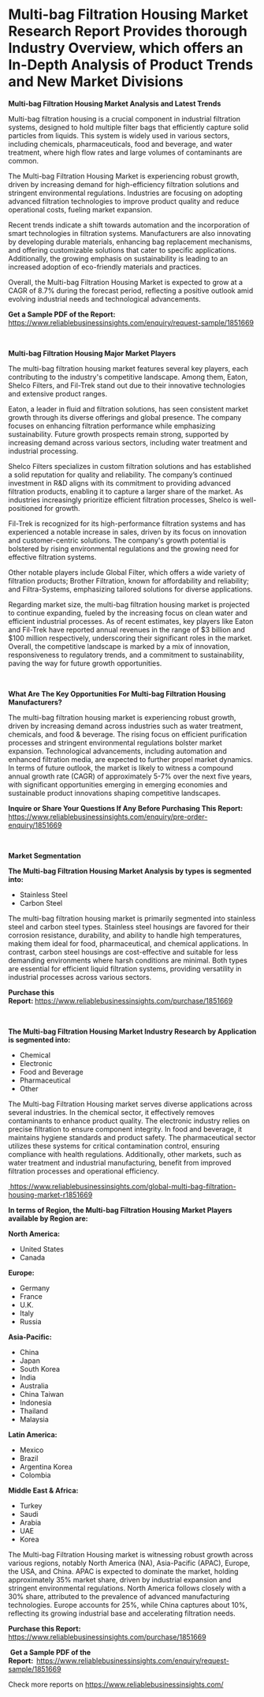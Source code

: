 <p><h1>Multi-bag Filtration Housing Market Research Report Provides thorough Industry Overview, which offers an In-Depth Analysis of Product Trends and New Market Divisions</h1></p><p><strong>Multi-bag Filtration Housing Market Analysis and Latest Trends</strong></p>
<p><p>Multi-bag filtration housing is a crucial component in industrial filtration systems, designed to hold multiple filter bags that efficiently capture solid particles from liquids. This system is widely used in various sectors, including chemicals, pharmaceuticals, food and beverage, and water treatment, where high flow rates and large volumes of contaminants are common. </p><p>The Multi-bag Filtration Housing Market is experiencing robust growth, driven by increasing demand for high-efficiency filtration solutions and stringent environmental regulations. Industries are focusing on adopting advanced filtration technologies to improve product quality and reduce operational costs, fueling market expansion.</p><p>Recent trends indicate a shift towards automation and the incorporation of smart technologies in filtration systems. Manufacturers are also innovating by developing durable materials, enhancing bag replacement mechanisms, and offering customizable solutions that cater to specific applications. Additionally, the growing emphasis on sustainability is leading to an increased adoption of eco-friendly materials and practices.</p><p>Overall, the Multi-bag Filtration Housing Market is expected to grow at a CAGR of 8.7% during the forecast period, reflecting a positive outlook amid evolving industrial needs and technological advancements.</p></p>
<p><strong>Get a Sample PDF of the Report:&nbsp;</strong> <a href="https://www.reliablebusinessinsights.com/enquiry/request-sample/1851669?utm_campaign=112&utm_medium=2&utm_source=Github&utm_content=ia&utm_term=07012025&utm_id=multi-bag-filtration-housing">https://www.reliablebusinessinsights.com/enquiry/request-sample/1851669</a></p>
<p>&nbsp;</p>
<p><strong>Multi-bag Filtration Housing Major Market Players</strong></p>
<p><p>The multi-bag filtration housing market features several key players, each contributing to the industry's competitive landscape. Among them, Eaton, Shelco Filters, and Fil-Trek stand out due to their innovative technologies and extensive product ranges.</p><p>Eaton, a leader in fluid and filtration solutions, has seen consistent market growth through its diverse offerings and global presence. The company focuses on enhancing filtration performance while emphasizing sustainability. Future growth prospects remain strong, supported by increasing demand across various sectors, including water treatment and industrial processing.</p><p>Shelco Filters specializes in custom filtration solutions and has established a solid reputation for quality and reliability. The company’s continued investment in R&D aligns with its commitment to providing advanced filtration products, enabling it to capture a larger share of the market. As industries increasingly prioritize efficient filtration processes, Shelco is well-positioned for growth.</p><p>Fil-Trek is recognized for its high-performance filtration systems and has experienced a notable increase in sales, driven by its focus on innovation and customer-centric solutions. The company's growth potential is bolstered by rising environmental regulations and the growing need for effective filtration systems.</p><p>Other notable players include Global Filter, which offers a wide variety of filtration products; Brother Filtration, known for affordability and reliability; and Filtra-Systems, emphasizing tailored solutions for diverse applications.</p><p>Regarding market size, the multi-bag filtration housing market is projected to continue expanding, fueled by the increasing focus on clean water and efficient industrial processes. As of recent estimates, key players like Eaton and Fil-Trek have reported annual revenues in the range of $3 billion and $100 million respectively, underscoring their significant roles in the market. Overall, the competitive landscape is marked by a mix of innovation, responsiveness to regulatory trends, and a commitment to sustainability, paving the way for future growth opportunities.</p></p>
<p>&nbsp;</p>
<p><strong>What Are The Key Opportunities For Multi-bag Filtration Housing Manufacturers?</strong></p>
<p><p>The multi-bag filtration housing market is experiencing robust growth, driven by increasing demand across industries such as water treatment, chemicals, and food & beverage. The rising focus on efficient purification processes and stringent environmental regulations bolster market expansion. Technological advancements, including automation and enhanced filtration media, are expected to further propel market dynamics. In terms of future outlook, the market is likely to witness a compound annual growth rate (CAGR) of approximately 5-7% over the next five years, with significant opportunities emerging in emerging economies and sustainable product innovations shaping competitive landscapes.</p></p>
<p><strong>Inquire or Share Your Questions If Any Before Purchasing This Report:</strong> <a href="https://www.reliablebusinessinsights.com/enquiry/pre-order-enquiry/1851669?utm_campaign=112&utm_medium=2&utm_source=Github&utm_content=ia&utm_term=07012025&utm_id=multi-bag-filtration-housing">https://www.reliablebusinessinsights.com/enquiry/pre-order-enquiry/1851669</a></p>
<p>&nbsp;</p>
<p><strong>Market Segmentation</strong></p>
<p><strong>The Multi-bag Filtration Housing Market Analysis by types is segmented into:</strong></p>
<p><ul><li>Stainless Steel</li><li>Carbon Steel</li></ul></p>
<p><p>The multi-bag filtration housing market is primarily segmented into stainless steel and carbon steel types. Stainless steel housings are favored for their corrosion resistance, durability, and ability to handle high temperatures, making them ideal for food, pharmaceutical, and chemical applications. In contrast, carbon steel housings are cost-effective and suitable for less demanding environments where harsh conditions are minimal. Both types are essential for efficient liquid filtration systems, providing versatility in industrial processes across various sectors.</p></p>
<p><strong>Purchase this Report:&nbsp;</strong><a href="https://www.reliablebusinessinsights.com/purchase/1851669?utm_campaign=112&utm_medium=2&utm_source=Github&utm_content=ia&utm_term=07012025&utm_id=multi-bag-filtration-housing">https://www.reliablebusinessinsights.com/purchase/1851669</a></p>
<p>&nbsp;</p>
<p><strong>The Multi-bag Filtration Housing Market Industry Research by Application is segmented into:</strong></p>
<p><ul><li>Chemical</li><li>Electronic</li><li>Food and Beverage</li><li>Pharmaceutical</li><li>Other</li></ul></p>
<p><p>The Multi-bag Filtration Housing market serves diverse applications across several industries. In the chemical sector, it effectively removes contaminants to enhance product quality. The electronic industry relies on precise filtration to ensure component integrity. In food and beverage, it maintains hygiene standards and product safety. The pharmaceutical sector utilizes these systems for critical contamination control, ensuring compliance with health regulations. Additionally, other markets, such as water treatment and industrial manufacturing, benefit from improved filtration processes and operational efficiency.</p></p>
<p><a href="https://www.reliablebusinessinsights.com/global-multi-bag-filtration-housing-market-r1851669?utm_campaign=112&utm_medium=2&utm_source=Github&utm_content=ia&utm_term=07012025&utm_id=multi-bag-filtration-housing">&nbsp;https://www.reliablebusinessinsights.com/global-multi-bag-filtration-housing-market-r1851669</a></p>
<p><strong>In terms of Region, the Multi-bag Filtration Housing Market Players available by Region are:</strong></p>
<p>
    <p> <strong> North America: </strong>
        <ul>
            <li>United States</li>
            <li>Canada</li>
        </ul>
        </p> 
    <p> <strong> Europe: </strong>
        <ul>
            <li>Germany</li>
            <li>France</li>
            <li>U.K.</li>
            <li>Italy</li>
            <li>Russia</li>
        </ul>
        </p> 
    <p> <strong> Asia-Pacific: </strong>
        <ul>
            <li>China</li>
            <li>Japan</li>
            <li>South Korea</li>
            <li>India</li>
            <li>Australia</li>
            <li>China Taiwan</li>
            <li>Indonesia</li>
            <li>Thailand</li>
            <li>Malaysia</li>
        </ul>
        </p> 
    <p> <strong> Latin America: </strong>
        <ul>
            <li>Mexico</li>
            <li>Brazil</li>
            <li>Argentina Korea</li>
            <li>Colombia</li>
        </ul>
        </p> 
    <p> <strong> Middle East & Africa: </strong>
        <ul>
            <li>Turkey</li>
            <li>Saudi</li>
            <li>Arabia</li>
            <li>UAE</li>
            <li>Korea</li>
        </ul>
    </p>
    </p>
<p><p>The Multi-bag Filtration Housing market is witnessing robust growth across various regions, notably North America (NA), Asia-Pacific (APAC), Europe, the USA, and China. APAC is expected to dominate the market, holding approximately 35% market share, driven by industrial expansion and stringent environmental regulations. North America follows closely with a 30% share, attributed to the prevalence of advanced manufacturing technologies. Europe accounts for 25%, while China captures about 10%, reflecting its growing industrial base and accelerating filtration needs.</p></p>
<p><strong>Purchase this Report: </strong><a href="https://www.reliablebusinessinsights.com/purchase/1851669?utm_campaign=112&utm_medium=2&utm_source=Github&utm_content=ia&utm_term=07012025&utm_id=multi-bag-filtration-housing">https://www.reliablebusinessinsights.com/purchase/1851669</a></p>
<p>&nbsp;<strong>Get a Sample PDF of the Report:&nbsp;&nbsp;</strong><a href="https://www.reliablebusinessinsights.com/enquiry/request-sample/1851669?utm_campaign=112&utm_medium=2&utm_source=Github&utm_content=ia&utm_term=07012025&utm_id=multi-bag-filtration-housing">https://www.reliablebusinessinsights.com/enquiry/request-sample/1851669</a></p>
<p><strong></strong></p>
<p>Check more reports on <a href="https://www.reliablebusinessinsights.com/?utm_campaign=112&utm_medium=2&utm_source=Github&utm_content=ia&utm_term=07012025&utm_id=multi-bag-filtration-housing">https://www.reliablebusinessinsights.com/</a></p>